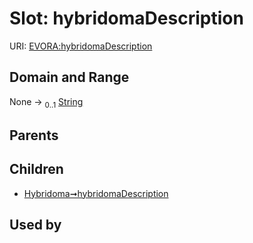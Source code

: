 
# Slot: hybridomaDescription



URI: [EVORA:hybridomaDescription](https://evora-project.eu/hybridomaDescription)


## Domain and Range

None &#8594;  <sub>0..1</sub> [String](types/String.md)

## Parents


## Children

 *  [Hybridoma➞hybridomaDescription](Hybridoma_hybridomaDescription.md)

## Used by


